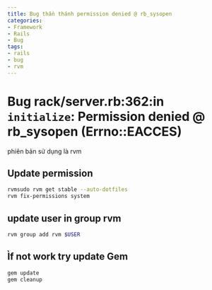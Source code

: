 ```yaml
---
title: Bug thần thánh permission denied @ rb_sysopen
categories:
- Framework
- Rails
- Bug
tags:
- rails
- bug
- rvm
---
```


# Bug rack/server.rb:362:in `initialize`: Permission denied @ rb_sysopen  (Errno::EACCES)
phiên bản sử dụng là rvm 
## Update permission 
```sh 
rvmsudo rvm get stable --auto-dotfiles
rvm fix-permissions system
```
## update user in group rvm
```sh
rvm group add rvm $USER
```
## Ìf not work try update Gem 
```sh
gem update 
gem cleanup
```
